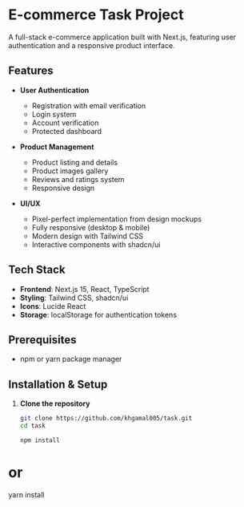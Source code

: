 # E-commerce Task Project

A full-stack e-commerce application built with Next.js, featuring user authentication and a responsive product interface.

## Features

- **User Authentication**
  - Registration with email verification
  - Login system
  - Account verification
  - Protected dashboard

- **Product Management**
  - Product listing and details
  - Product images gallery
  - Reviews and ratings system
  - Responsive design

- **UI/UX**
  - Pixel-perfect implementation from design mockups
  - Fully responsive (desktop & mobile)
  - Modern design with Tailwind CSS
  - Interactive components with shadcn/ui

## Tech Stack

- **Frontend**: Next.js 15, React, TypeScript
- **Styling**: Tailwind CSS, shadcn/ui
- **Icons**: Lucide React
- **Storage**: localStorage for authentication tokens

## Prerequisites

- npm or yarn package manager

## Installation & Setup

1. **Clone the repository**
   ```bash
   git clone https://github.com/khgamal005/task.git
   cd task

   npm install
# or
yarn install